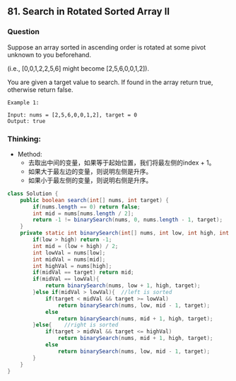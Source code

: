 ## 81. Search in Rotated Sorted Array II

### Question
Suppose an array sorted in ascending order is rotated at some pivot unknown to you beforehand.

(i.e., [0,0,1,2,2,5,6] might become [2,5,6,0,0,1,2]).

You are given a target value to search. If found in the array return true, otherwise return false.
```
Example 1:

Input: nums = [2,5,6,0,0,1,2], target = 0
Output: true
```
### Thinking:
* Method:
	* 去取出中间的变量，如果等于起始位置，我们将最左侧的index + 1。
	* 如果大于最左边的变量，则说明左侧是升序。
	* 如果小于最左侧的变量，则说明右侧是升序。

```Java
class Solution {
    public boolean search(int[] nums, int target) {
        if(nums.length == 0) return false;
        int mid = nums[nums.length / 2];
        return -1 != binarySearch(nums, 0, nums.length - 1, target);
    }
    private static int binarySearch(int[] nums, int low, int high, int target){
        if(low > high) return -1;
        int mid = (low + high) / 2;
        int lowVal = nums[low];
        int midVal = nums[mid];
        int highVal = nums[high];
        if(midVal == target) return mid;
        if(midVal == lowVal){
            return binarySearch(nums, low + 1, high, target);
        }else if(midVal > lowVal){  //left is sorted
            if(target < midVal && target >= lowVal)
                return binarySearch(nums, low, mid - 1, target);
            else
                return binarySearch(nums, mid + 1, high, target);
        }else{    //right is sorted
            if(target > midVal && target <= highVal)
                return binarySearch(nums, mid + 1, high, target);
            else
                return binarySearch(nums, low, mid - 1, target);
        }
    }
}
```